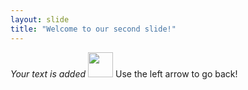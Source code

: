 ```yaml
---
layout: slide
title: "Welcome to our second slide!"
---
```

*Your text is added*
<img src="https://res.cloudinary.com/jerrick/image/upload/v1514493943/teqcyxcn1hboqpuwifcq.gif" width="40" height="40" />
Use the left arrow to go back!
